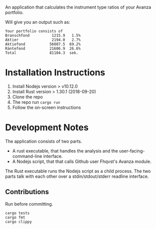 An application that calculates the instrument type ratios of your Avanza portfolio.

Will give you an output such as:
```
Your portfolio consists of
Branschfond          1215.9   1.5%
Aktier               2194.0   2.7%
Aktiefond           56087.5  69.2%
Räntefond           21606.9  26.6%
Total               81104.3  sek.
```

# Installation Instructions
1. Install Nodejs version > v10.12.0
2. Install Rust version > 1.30.1 (2018-09-20)
3. Clone the repo
4. The repo run `cargo run`
5. Follow the on-screen instructions

# Development Notes
The application consists of two parts.
* A rust executable, that handles the analysis and the user-facing-command-line interface.
* A Nodejs script, that that calls Github user Fhqvst's Avanza module.

The Rust executable runs the Nodejs script as a child process.
The two parts talk with each other over a stdin/stdout/stderr readline interface.

## Contributions
Run before committing.
```
cargo tests
cargo fmt
cargo clippy
```